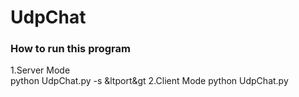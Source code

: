 # UdpChat
### How to run this program   
1.Server Mode   
python UdpChat.py -s &ltport&gt
2.Client Mode
python UdpChat.py


